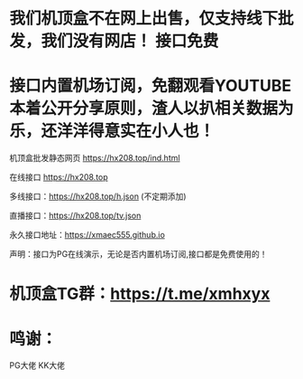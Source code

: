 #  我们机顶盒不在网上出售，仅支持线下批发，我们没有网店！ 接口免费

# 接口内置机场订阅，免翻观看YOUTUBE   本着公开分享原则，渣人以扒相关数据为乐，还洋洋得意实在小人也！

机顶盒批发静态网页  https://hx208.top/ind.html   

在线接口  https://hx208.top   

多线接口：https://hx208.top/h.json   (不定期添加)

直播接口：https://hx208.top/tv.json

永久接口地址：https://xmaec555.github.io

 声明：接口为PG在线演示，无论是否内置机场订阅,接口都是免费使用的！

# 机顶盒TG群：https://t.me/xmhxyx

# 鸣谢：
PG大佬  KK大佬
